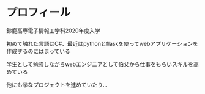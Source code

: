 # プロフィール
鈴鹿高専電子情報工学科2020年度入学

初めて触れた言語はC#、最近はpythonとflaskを使ってwebアプリケーションを作成するのにはまっている

学生として勉強しながらwebエンジニアとして伯父から仕事をもらいスキルを高めている

他にも㊙なプロジェクトを進めていたり...
